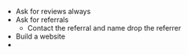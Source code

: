 - Ask for reviews always
- Ask for referrals
	- Contact the referral and name drop the referrer
- Build a website
- 
